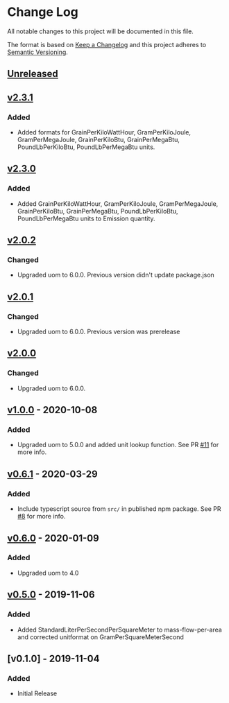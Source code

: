 # Change Log

All notable changes to this project will be documented in this file.

The format is based on [Keep a Changelog](http://keepachangelog.com/)
and this project adheres to [Semantic Versioning](http://semver.org/).

## [Unreleased](https://github.com/dividab/uom/compare/v2.3.0...master)

## [v2.3.1](https://github.com/dividab/uom/compare/v2.2.0...v2.3.1)

### Added

- Added formats for GrainPerKiloWattHour, GramPerKiloJoule, GramPerMegaJoule, GrainPerKiloBtu, GrainPerMegaBtu, PoundLbPerKiloBtu, PoundLbPerMegaBtu units.

## [v2.3.0](https://github.com/dividab/uom/compare/v2.2.0...v2.3.0)

### Added

- Added GrainPerKiloWattHour, GramPerKiloJoule, GramPerMegaJoule, GrainPerKiloBtu, GrainPerMegaBtu, PoundLbPerKiloBtu, PoundLbPerMegaBtu units to Emission quantity.

## [v2.0.2](https://github.com/dividab/uom/compare/v2.1.0...v2.2.0)

### Changed

- Upgraded uom to 6.0.0. Previous version didn't update package.json

## [v2.0.1](https://github.com/dividab/uom/compare/v2.0.0...v2.1.0)

### Changed

- Upgraded uom to 6.0.0. Previous version was prerelease

## [v2.0.0](https://github.com/dividab/uom/compare/v1.0.0...v2.0.0)

### Changed

- Upgraded uom to 6.0.0.

## [v1.0.0](https://github.com/dividab/uom/compare/v0.6.0...v1.0.0) - 2020-10-08

### Added

- Upgraded uom to 5.0.0 and added unit lookup function. See PR [#11](https://github.com/dividab/uom-units/pull/11) for more info.

## [v0.6.1](https://github.com/dividab/uom/compare/v0.6.0...v0.6.1) - 2020-03-29

### Added

- Include typescript source from `src/` in published npm package. See PR [#8](https://github.com/dividab/uom-units/pull/8) for more info.

## [v0.6.0](https://github.com/dividab/uom/compare/v0.5.0...v0.6.0) - 2020-01-09

### Added

- Upgraded uom to 4.0

## [v0.5.0](https://github.com/dividab/uom/compare/v0.1.0...v0.5.0) - 2019-11-06

### Added

- Added StandardLiterPerSecondPerSquareMeter to mass-flow-per-area and corrected unitformat on GramPerSquareMeterSecond

## [v0.1.0] - 2019-11-04

### Added

- Initial Release
